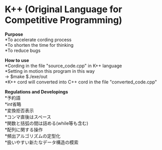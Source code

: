 # K++ (Original Language for Competitive Programming)

**Purpose**  
  *To accelerate cording process  
  *To shorten the time for thinking  
  *To reduce bugs  
 
**How to use**  
  *Cording in the file "source_code.cpp" in K++ language  
  *Setting in motion this program in this way  
      ->   $make   $./exe/out  
  *K++ cord will converted into C++ cord in the file "converted_code.cpp"  
  
**Regulations and Developings**  
  *予約語  
  *int省略  
  *変換拒否表示  
  *コンマ直後はスペース  
  *関数と括弧の間は詰める(while等も含む)  
  *配列に関する操作  
  *頻出アルゴリズムの定型化  
  *扱いやすい新たなデータ構造の模索  
